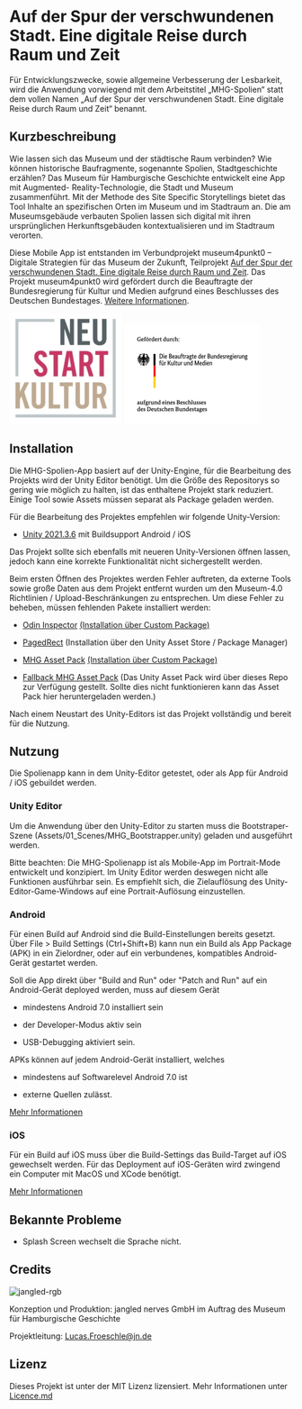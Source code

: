 # Auf der Spur der verschwundenen Stadt. Eine digitale Reise durch Raum und Zeit 

 Für Entwicklungszwecke, sowie allgemeine Verbesserung der Lesbarkeit, wird die Anwendung vorwiegend mit dem Arbeitstitel „MHG-Spolien“ statt dem vollen Namen „Auf der Spur der verschwundenen Stadt. Eine digitale Reise durch Raum und Zeit“ benannt. 

## Kurzbeschreibung 

Wie lassen sich das Museum und der städtische Raum verbinden? Wie können historische Baufragmente, sogenannte Spolien, Stadtgeschichte erzählen? Das Museum für Hamburgische Geschichte entwickelt eine App mit Augmented- Reality-Technologie, die Stadt und Museum zusammenführt. Mit der Methode des Site Specific Storytellings bietet das Tool Inhalte an spezifischen Orten im Museum und im Stadtraum an. Die am Museumsgebäude verbauten Spolien lassen sich digital mit ihren ursprünglichen Herkunftsgebäuden kontextualisieren und im Stadtraum verorten. 

 Diese Mobile App ist entstanden im Verbundprojekt museum4punkt0 – Digitale Strategien für das Museum der Zukunft, Teilprojekt [Auf der Spur der verschwundenen Stadt. Eine digitale Reise durch Raum und Zeit](https://www.museum4punkt0.de/teilprojekt/auf-der-spur-der-verschwundenen-stadt-eine-digitale-reise-durch-raum-und-zeit/). Das Projekt museum4punkt0 wird gefördert durch die Beauftragte der Bundesregierung für Kultur und Medien aufgrund eines Beschlusses des Deutschen Bundestages. [Weitere Informationen](www.museum4punkt0.de). 

 ![NeuStartKultur](https://github.com/museum4punkt0/media_storage/blob/e87f37973c3d91e2762d74d51bed81de5026e06e/BKM_Neustart_Kultur_Wortmarke_pos_RGB_RZ_web.jpg)  ![Beauftragte der Bundesregierung für Kultur und Medien](https://github.com/museum4punkt0/media_storage/blob/2c46af6cb625a2560f39b01ecb8c4c360733811c/BKM_Fz_2017_Web_de.gif) 

 ## Installation 

Die MHG-Spolien-App basiert auf der Unity-Engine, für die Bearbeitung des Projekts wird der Unity Editor benötigt. 
Um die Größe des Repositorys so gering wie möglich zu halten, ist das enthaltene Projekt stark reduziert. Einige Tool sowie Assets müssen separat als Package geladen werden.

 Für die Bearbeitung des Projektes empfehlen wir folgende Unity-Version: 

- [Unity 2021.3.6](https://unity.com/releases/editor/whats-new/2021.3.6) mit Buildsupport Android / iOS 

 

Das Projekt sollte sich ebenfalls mit neueren Unity-Versionen öffnen lassen, jedoch kann eine korrekte Funktionalität nicht sichergestellt werden. 

 

Beim ersten Öffnen des Projektes werden Fehler auftreten, da externe Tools sowie große Daten aus dem Projekt entfernt wurden um den Museum-4.0 Richtlinien / Upload-Beschränkungen zu entsprechen. Um diese Fehler zu beheben, müssen fehlenden Pakete installiert werden: 

- [Odin Inspector](https://odininspector.com/)  [(Installation über Custom Package)](https://docs.unity3d.com/Manual/AssetPackagesImport.html) 

- [PagedRect](https://assetstore.unity.com/packages/tools/gui/pagedrect-paging-galleries-and-menus-for-unity-ui-54552) (Installation über den Unity Asset Store / Package Manager) 

- [MHG Asset Pack](Assets.unitypackage) [(Installation über Custom Package)](https://docs.unity3d.com/Manual/AssetPackagesImport.html) 

- [Fallback MHG Asset Pack](https://transfer.jn.de/sharing/D1CRBtAZZ) (Das Unity Asset Pack wird über dieses Repo zur Verfügung gestellt. Sollte dies nicht funktionieren kann das Asset Pack hier heruntergeladen werden.)

 

Nach einem Neustart des Unity-Editors ist das Projekt vollständig und bereit für die Nutzung. 

 

## Nutzung 

Die Spolienapp kann in dem Unity-Editor getestet, oder als App für Android / iOS gebuildet werden. 

 

### Unity Editor 

Um die Anwendung über den Unity-Editor zu starten muss die Bootstraper-Szene (Assets/01_Scenes/MHG_Bootstrapper.unity) geladen und ausgeführt werden. 

Bitte beachten: Die MHG-Spolienapp ist als Mobile-App im Portrait-Mode entwickelt und konzipiert. Im Unity Editor werden deswegen nicht alle Funktionen ausführbar sein. Es empfiehlt sich, die Zielauflösung des Unity-Editor-Game-Windows auf eine Portrait-Auflösung einzustellen. 

 

### Android 

Für einen Build auf Android sind die Build-Einstellungen bereits gesetzt. Über File > Build Settings (Ctrl+Shift+B) kann nun ein Build als App Package (APK) in ein Zielordner, oder auf ein verbundenes, kompatibles Android-Gerät gestartet werden.

 Soll die App direkt über "Build and Run" oder "Patch and Run" auf ein Android-Gerät deployed werden, muss auf diesem Gerät 

- mindestens Android 7.0 installiert sein 

- der Developer-Modus aktiv sein 

- USB-Debugging aktiviert sein. 

APKs können auf jedem Android-Gerät installiert, welches 

- mindestens auf Softwarelevel Android 7.0 ist 

- externe Quellen zulässt. 

 [Mehr Informationen](https://docs.unity3d.com/Manual/android-BuildProcess.html) 
 
### iOS 
Für ein Build auf iOS muss über die Build-Settings das Build-Target auf iOS gewechselt werden. Für das Deployment auf iOS-Geräten wird zwingend ein Computer mit MacOS und XCode benötigt. 

[Mehr Informationen](https://docs.unity3d.com/Manual/iphone-BuildProcess.html)
## Bekannte Probleme

- Splash Screen wechselt die Sprache nicht.

## Credits 

![jangled-rgb](https://user-images.githubusercontent.com/101568996/233662078-c7a12e1d-1f50-401b-abd2-4d597ecb7b84.jpg)

 Konzeption und Produktion: jangled nerves GmbH im Auftrag des Museum für Hamburgische Geschichte 

 Projektleitung: Lucas.Froeschle@jn.de

## Lizenz 

Dieses Projekt ist unter der MIT Lizenz lizensiert. Mehr Informationen unter [Licence.md]() 

 
